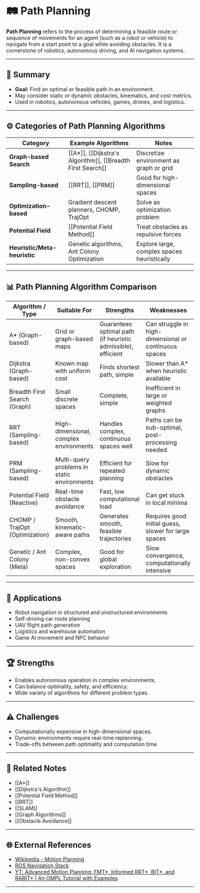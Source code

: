 # 🛤️ Path Planning

**Path Planning** refers to the process of determining a feasible route or sequence of movements for an agent (such as a robot or vehicle) to navigate from a start point to a goal while avoiding obstacles. It is a cornerstone of robotics, autonomous driving, and AI navigation systems.

---

## 🧠 Summary

- **Goal:** Find an optimal or feasible path in an environment.
- May consider static or dynamic obstacles, kinematics, and cost metrics.
- Used in robotics, autonomous vehicles, games, drones, and logistics.

---

## ⚙️ Categories of Path Planning Algorithms

| Category                | Example Algorithms                            | Notes                                        |
|-------------------------|-----------------------------------------------|----------------------------------------------|
| **Graph-based Search**   | [[A*]], [[Dijkstra's Algorithm]], [[Breadth First Search]] | Discretize environment as graph or grid      |
| **Sampling-based**       | [[RRT]], [[PRM]]                              | Good for high-dimensional spaces             |
| **Optimization-based**   | Gradient descent planners, CHOMP, TrajOpt     | Solve as optimization problem                |
| **Potential Field**      | [[Potential Field Method]]                    | Treat obstacles as repulsive forces          |
| **Heuristic/Meta-heuristic** | Genetic algorithms, Ant Colony Optimization | Explore large, complex spaces heuristically  |

---

## 📊 Path Planning Algorithm Comparison

| Algorithm / Type            | Suitable For                                   | Strengths                                       | Weaknesses                                      |
|-----------------------------|------------------------------------------------|------------------------------------------------|-------------------------------------------------|
| A* (Graph-based)             | Grid or graph-based maps                       | Guarantees optimal path (if heuristic admissible), efficient | Can struggle in high-dimensional or continuous spaces |
| Dijkstra (Graph-based)       | Known map with uniform cost                    | Finds shortest path, simple                     | Slower than A* when heuristic available         |
| Breadth First Search (Graph) | Small discrete spaces                          | Complete, simple                               | Inefficient in large or weighted graphs         |
| RRT (Sampling-based)         | High-dimensional, complex environments         | Handles complex, continuous spaces well         | Paths can be sub-optimal, post-processing needed |
| PRM (Sampling-based)         | Multi-query problems in static environments    | Efficient for repeated planning                 | Slow for dynamic obstacles                      |
| Potential Field (Reactive)   | Real-time obstacle avoidance                   | Fast, low computational load                    | Can get stuck in local minima                   |
| CHOMP / TrajOpt (Optimization)| Smooth, kinematic-aware paths                  | Generates smooth, feasible trajectories         | Requires good initial guess, slower for large spaces |
| Genetic / Ant Colony (Meta)  | Complex, non-convex spaces                     | Good for global exploration                     | Slow convergence, computationally intensive     |

---

## 🚀 Applications

- Robot navigation in structured and unstructured environments
- Self-driving car route planning
- UAV flight path generation
- Logistics and warehouse automation
- Game AI movement and NPC behavior

---

## 🏆 Strengths

- Enables autonomous operation in complex environments.
- Can balance optimality, safety, and efficiency.
- Wide variety of algorithms for different problem types.

---

## ⚠️ Challenges

- Computationally expensive in high-dimensional spaces.
- Dynamic environments require real-time replanning.
- Trade-offs between path optimality and computation time.

---

## 🔗 Related Notes

- [[A*]]
- [[Dijkstra's Algorithm]]
- [[Potential Field Method]]
- [[RRT]]
- [[SLAM]]
- [[Graph Algorithms]]
- [[Obstacle Avoidance]]

---

## 🌐 External References

- [Wikipedia - Motion Planning](https://en.wikipedia.org/wiki/Motion_planning)
- [ROS Navigation Stack](http://wiki.ros.org/navigation)
- [YT: Advanced Motion Planning: FMT*, Informed RRT*, BIT*, and RABIT* | An OMPL Tutorial with Examples](https://www.youtube.com/watch?v=yggi7QjfOUM)

---
